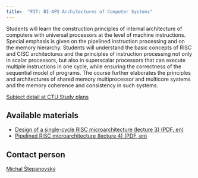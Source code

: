 ```yaml
---
title:  "FIT: BI-APS Architectures of Computer Systems"
---
```


Students will learn the construction principles of internal architecture of computers with universal processors at the level of machine instructions. Special emphasis is given on the pipelined instruction processing and on the memory hierarchy. Students will understand the basic concepts of RISC and CISC architectures and the principles of instruction processing not only in scalar processors, but also in superscalar processors that can execute multiple instructions in one cycle, while ensuring the correctness of the sequential model of programs. The course further elaborates the principles and architectures of shared memory multiprocessor and multicore systems and the memory coherence and consistency in such systems. 

[Subject detail at CTU Study plans](https://bilakniha.cvut.cz/en/predmet3458406.html)

## Available materials

- [Design of a single-cycle RISC microarchitecture (lecture 3) (PDF, en)](./BIE-APS-Lecture03-SingleCycleCPU.pdf)
- [Pipelined RISC microarchitecture (lecture 4) (PDF, en)](./BIE-APS-Lecture04-PipelinedCPU.pdf)

## Contact person

[Michal Štepanovský](https://usermap.cvut.cz/profile/b1a226b2-342f-4b9e-83a9-bde5eff6500b)

